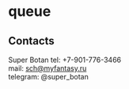 # queue


## Contacts
Super Botan
tel: +7-901-776-3466  
mail: sch@myfantasy.ru  
telegram: @super_botan